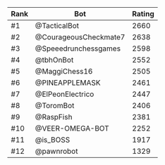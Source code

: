 Rank|Bot|Rating
---|---|---
#1|@TacticalBot|2660
#2|@CourageousCheckmate7|2638
#3|@Speeedrunchessgames|2598
#4|@tbhOnBot|2552
#5|@MaggiChess16|2505
#6|@PINEAPPLEMASK|2461
#7|@ElPeonElectrico|2447
#8|@ToromBot|2406
#9|@RaspFish|2381
#10|@VEER-OMEGA-BOT|2252
#11|@is_BOSS|1917
#12|@pawnrobot|1329
